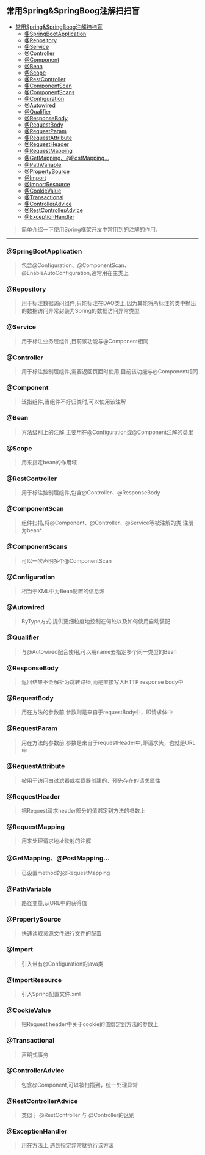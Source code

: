 ## 常用Spring&SpringBoog注解扫扫盲

- [常用Spring&SpringBoog注解扫扫盲](#常用springspringboog注解扫扫盲)
  - [@SpringBootApplication](#springbootapplication)
  - [@Repository](#repository)
  - [@Service](#service)
  - [@Controller](#controller)
  - [@Component](#component)
  - [@Bean](#bean)
  - [@Scope](#scope)
  - [@RestController](#restcontroller)
  - [@ComponentScan](#componentscan)
  - [@ComponentScans](#componentscans)
  - [@Configuration](#configuration)
  - [@Autowired](#autowired)
  - [@Qualifier](#qualifier)
  - [@ResponseBody](#responsebody)
  - [@RequestBody](#requestbody)
  - [@RequestParam](#requestparam)
  - [@RequestAttribute](#requestattribute)
  - [@RequestHeader](#requestheader)
  - [@RequestMapping](#requestmapping)
  - [@GetMapping、@PostMapping...](#getmappingpostmapping)
  - [@PathVariable](#pathvariable)
  - [@PropertySource](#propertysource)
  - [@Import](#import)
  - [@ImportResource](#importresource)
  - [@CookieValue](#cookievalue)
  - [@Transactional](#transactional)
  - [@ControllerAdvice](#controlleradvice)
  - [@RestControllerAdvice](#restcontrolleradvice)
  - [@ExceptionHandler](#exceptionhandler)

> 简单介绍一下使用Spring框架开发中常用到的注解的作用.

---

### @SpringBootApplication
> 包含@Configuration、@ComponentScan、@EnableAutoConfiguration,通常用在主类上

### @Repository 
> 用于标注数据访问组件,只能标注在DAO类上,因为其能将所标注的类中抛出的数据访问异常封装为Spring的数据访问异常类型

### @Service 
> 用于标注业务层组件,目前该功能与@Component相同

### @Controller 
> 用于标注控制层组件,需要返回页面时使用,目前该功能与@Component相同

### @Component 
> 泛指组件,当组件不好归类时,可以使用该注解

### @Bean 
> 方法级别上的注解,主要用在@Configuration或@Component注解的类里

### @Scope 
> 用来指定bean的作用域

### @RestController 
> 用于标注控制层组件,包含@Controller、@ResponseBody 

### @ComponentScan 
> 组件扫描,将@Component、@Controller、@Service等被注解的类,注册为bean*

### @ComponentScans 
> 可以一次声明多个@ComponentScan 

### @Configuration 
> 相当于XML中为Bean配置的信息源

### @Autowired 
> ByType方式.提供更细粒度地控制在何处以及如何使用自动装配

### @Qualifier 
> 与@Autowired配合使用,可以用name去指定多个同一类型的Bean

### @ResponseBody 
> 返回结果不会解析为跳转路径,而是直接写入HTTP response body中

### @RequestBody 
> 用在方法的参数前,参数则是来自于requestBody中，即请求体中

### @RequestParam 
> 用在方法的参数前,参数是来自于requestHeader中,即请求头，也就是URL中

### @RequestAttribute 
> 被用于访问由过滤器或拦截器创建的、预先存在的请求属性

### @RequestHeader 
> 把Request请求header部分的值绑定到方法的参数上

### @RequestMapping 
> 用来处理请求地址映射的注解

### @GetMapping、@PostMapping... 
> 已设置method的@RequestMapping 

### @PathVariable 
> 路径变量,从URL中的获得值

### @PropertySource 
> 快速读取资源文件进行文件的配置

### @Import 
> 引入带有@Configuration的java类

### @ImportResource 
> 引入Spring配置文件.xml

### @CookieValue 
> 把Request header中关于cookie的值绑定到方法的参数上

### @Transactional 
> 声明式事务

### @ControllerAdvice 
> 包含@Component,可以被扫描到，统一处理异常

### @RestControllerAdvice 
> 类似于 @RestController  与 @Controller的区别 

### @ExceptionHandler 
> 用在方法上,遇到指定异常就执行该方法
